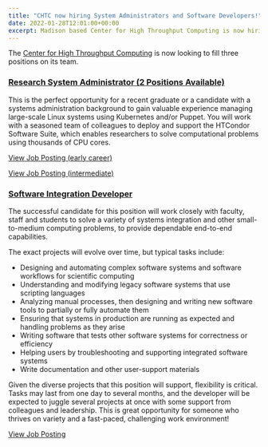 ```yaml
---
title: "CHTC now hiring System Administrators and Software Developers!"
date: 2022-01-28T12:01:00+00:00
excerpt: Madison based Center for High Throughput Computing is now hiring for three different positions!
---
```


The [Center for High Throughput Computing](https://chtc.cs.wisc.edu/jobs.html#full-time-positions) is now looking to fill
three positions on its team.

### [Research System Administrator (2 Positions Available)](https://jobs.hr.wisc.edu/en-us/job/512136/research-systems-administrator)

This is the perfect opportunity for a recent graduate or a candidate with a systems 
administration background to gain valuable experience managing large-scale Linux 
systems using Kubernetes and/or Puppet. You will work with a seasoned team
of colleagues to deploy and support the HTCondor Software Suite, which 
enables researchers to solve computational problems using thousands of
CPU cores.

[View Job Posting (early career)](https://jobs.hr.wisc.edu/en-us/job/512136/research-systems-administrator)

[View Job Posting (intermediate)](https://jobs.hr.wisc.edu/en-us/job/512137/research-systems-administrator)


### [Software Integration Developer](https://jobs.hr.wisc.edu/en-us/job/512194/software-integration-developer)

The successful candidate for this position will work closely with faculty, staff and students to solve a variety of systems integration and other small-to-medium computing problems, to provide dependable end-to-end capabilities.

The exact projects will evolve over time, but typical tasks include:

- Designing and automating complex software systems and software workflows for scientific computing
- Understanding and modifying legacy software systems that use scripting languages
- Analyzing manual processes, then designing and writing new software tools to partially or fully automate them
- Ensuring that systems in production are running as expected and handling problems as they arise
- Writing software that tests other software systems for correctness or efficiency
- Helping users by troubleshooting and supporting integrated software systems
- Write documentation and other user-support materials

Given the diverse projects that this position will support, flexibility is critical. Tasks may last from one day to several months, and the developer will be expected to juggle several projects at once with some support from colleagues and leadership. This is great opportunity for someone who thrives on variety and a fast-paced, challenging work environment!

[View Job Posting](https://jobs.hr.wisc.edu/en-us/job/512194/software-integration-developer)